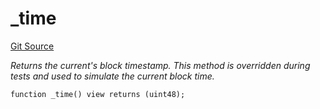 # _time
[Git Source](https://github.com/rhinestonewtf/registry/blob/350cdd9001705a91cd42a82c8ee3e0cd055714e5/src/Common.sol)

*Returns the current's block timestamp. This method is overridden during tests and used to simulate the
current block time.*


```solidity
function _time() view returns (uint48);
```

